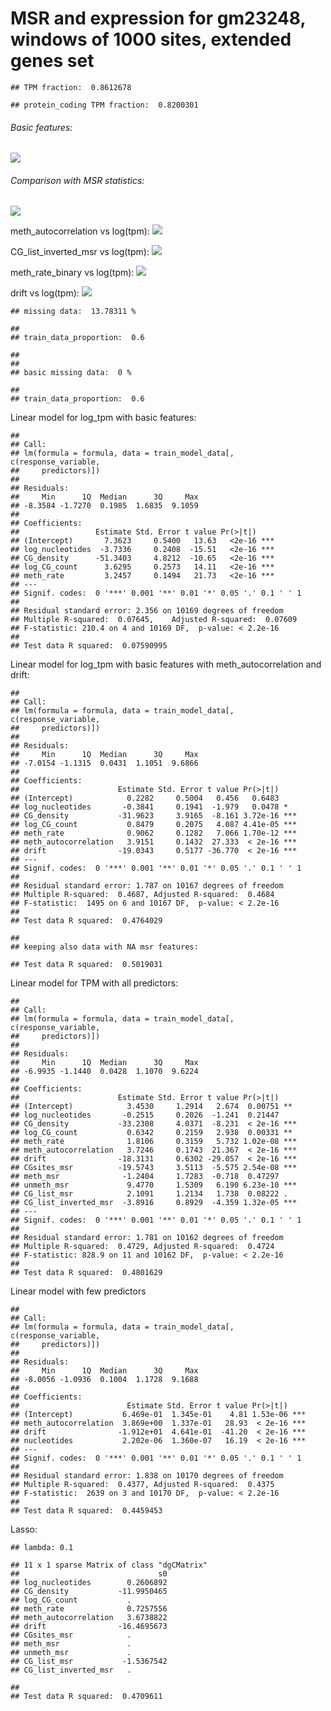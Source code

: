 MSR and expression for gm23248, windows of 1000 sites, extended genes set
================

    ## TPM fraction:  0.8612678

    ## protein_coding TPM fraction:  0.8200301

###### Basic features:

![](MSR_and_expression_genebodies_gm23248_files/figure-markdown_github/unnamed-chunk-5-1.png)

###### Comparison with MSR statistics:

![](MSR_and_expression_genebodies_gm23248_files/figure-markdown_github/unnamed-chunk-6-1.png)

meth\_autocorrelation vs log(tpm): ![](MSR_and_expression_genebodies_gm23248_files/figure-markdown_github/unnamed-chunk-8-1.png)

CG\_list\_inverted\_msr vs log(tpm): ![](MSR_and_expression_genebodies_gm23248_files/figure-markdown_github/unnamed-chunk-9-1.png)

meth\_rate\_binary vs log(tpm): ![](MSR_and_expression_genebodies_gm23248_files/figure-markdown_github/unnamed-chunk-10-1.png)

drift vs log(tpm): ![](MSR_and_expression_genebodies_gm23248_files/figure-markdown_github/unnamed-chunk-11-1.png)

    ## missing data:  13.78311 %

    ## 
    ## train_data_proportion:  0.6

    ## 
    ## 
    ## basic missing data:  0 %

    ## 
    ## train_data_proportion:  0.6

Linear model for log\_tpm with basic features:

    ## 
    ## Call:
    ## lm(formula = formula, data = train_model_data[, c(response_variable, 
    ##     predictors)])
    ## 
    ## Residuals:
    ##     Min      1Q  Median      3Q     Max 
    ## -8.3584 -1.7270  0.1985  1.6835  9.1059 
    ## 
    ## Coefficients:
    ##                 Estimate Std. Error t value Pr(>|t|)    
    ## (Intercept)       7.3623     0.5400   13.63   <2e-16 ***
    ## log_nucleotides  -3.7336     0.2408  -15.51   <2e-16 ***
    ## CG_density      -51.3403     4.8212  -10.65   <2e-16 ***
    ## log_CG_count      3.6295     0.2573   14.11   <2e-16 ***
    ## meth_rate         3.2457     0.1494   21.73   <2e-16 ***
    ## ---
    ## Signif. codes:  0 '***' 0.001 '**' 0.01 '*' 0.05 '.' 0.1 ' ' 1
    ## 
    ## Residual standard error: 2.356 on 10169 degrees of freedom
    ## Multiple R-squared:  0.07645,    Adjusted R-squared:  0.07609 
    ## F-statistic: 210.4 on 4 and 10169 DF,  p-value: < 2.2e-16
    ## 
    ## Test data R squared:  0.07590995

Linear model for log\_tpm with basic features with meth\_autocorrelation and drift:

    ## 
    ## Call:
    ## lm(formula = formula, data = train_model_data[, c(response_variable, 
    ##     predictors)])
    ## 
    ## Residuals:
    ##     Min      1Q  Median      3Q     Max 
    ## -7.0154 -1.1315  0.0431  1.1051  9.6866 
    ## 
    ## Coefficients:
    ##                      Estimate Std. Error t value Pr(>|t|)    
    ## (Intercept)            0.2282     0.5004   0.456   0.6483    
    ## log_nucleotides       -0.3841     0.1941  -1.979   0.0478 *  
    ## CG_density           -31.9623     3.9165  -8.161 3.72e-16 ***
    ## log_CG_count           0.8479     0.2075   4.087 4.41e-05 ***
    ## meth_rate              0.9062     0.1282   7.066 1.70e-12 ***
    ## meth_autocorrelation   3.9151     0.1432  27.333  < 2e-16 ***
    ## drift                -19.0343     0.5177 -36.770  < 2e-16 ***
    ## ---
    ## Signif. codes:  0 '***' 0.001 '**' 0.01 '*' 0.05 '.' 0.1 ' ' 1
    ## 
    ## Residual standard error: 1.787 on 10167 degrees of freedom
    ## Multiple R-squared:  0.4687, Adjusted R-squared:  0.4684 
    ## F-statistic:  1495 on 6 and 10167 DF,  p-value: < 2.2e-16
    ## 
    ## Test data R squared:  0.4764029

    ## 
    ## keeping also data with NA msr features:

    ## Test data R squared:  0.5019031

Linear model for TPM with all predictors:

    ## 
    ## Call:
    ## lm(formula = formula, data = train_model_data[, c(response_variable, 
    ##     predictors)])
    ## 
    ## Residuals:
    ##     Min      1Q  Median      3Q     Max 
    ## -6.9935 -1.1440  0.0428  1.1070  9.6224 
    ## 
    ## Coefficients:
    ##                      Estimate Std. Error t value Pr(>|t|)    
    ## (Intercept)            3.4530     1.2914   2.674  0.00751 ** 
    ## log_nucleotides       -0.2515     0.2026  -1.241  0.21447    
    ## CG_density           -33.2308     4.0371  -8.231  < 2e-16 ***
    ## log_CG_count           0.6342     0.2159   2.938  0.00331 ** 
    ## meth_rate              1.8106     0.3159   5.732 1.02e-08 ***
    ## meth_autocorrelation   3.7246     0.1743  21.367  < 2e-16 ***
    ## drift                -18.3131     0.6302 -29.057  < 2e-16 ***
    ## CGsites_msr          -19.5743     3.5113  -5.575 2.54e-08 ***
    ## meth_msr              -1.2404     1.7283  -0.718  0.47297    
    ## unmeth_msr             9.4770     1.5309   6.190 6.23e-10 ***
    ## CG_list_msr            2.1091     1.2134   1.738  0.08222 .  
    ## CG_list_inverted_msr  -3.8916     0.8929  -4.359 1.32e-05 ***
    ## ---
    ## Signif. codes:  0 '***' 0.001 '**' 0.01 '*' 0.05 '.' 0.1 ' ' 1
    ## 
    ## Residual standard error: 1.781 on 10162 degrees of freedom
    ## Multiple R-squared:  0.4729, Adjusted R-squared:  0.4724 
    ## F-statistic: 828.9 on 11 and 10162 DF,  p-value: < 2.2e-16
    ## 
    ## Test data R squared:  0.4801629

Linear model with few predictors

    ## 
    ## Call:
    ## lm(formula = formula, data = train_model_data[, c(response_variable, 
    ##     predictors)])
    ## 
    ## Residuals:
    ##     Min      1Q  Median      3Q     Max 
    ## -8.0056 -1.0936  0.1004  1.1728  9.1688 
    ## 
    ## Coefficients:
    ##                        Estimate Std. Error t value Pr(>|t|)    
    ## (Intercept)           6.469e-01  1.345e-01    4.81 1.53e-06 ***
    ## meth_autocorrelation  3.869e+00  1.337e-01   28.93  < 2e-16 ***
    ## drift                -1.912e+01  4.641e-01  -41.20  < 2e-16 ***
    ## nucleotides           2.202e-06  1.360e-07   16.19  < 2e-16 ***
    ## ---
    ## Signif. codes:  0 '***' 0.001 '**' 0.01 '*' 0.05 '.' 0.1 ' ' 1
    ## 
    ## Residual standard error: 1.838 on 10170 degrees of freedom
    ## Multiple R-squared:  0.4377, Adjusted R-squared:  0.4375 
    ## F-statistic:  2639 on 3 and 10170 DF,  p-value: < 2.2e-16
    ## 
    ## Test data R squared:  0.4459453

Lasso:

    ## lambda: 0.1

    ## 11 x 1 sparse Matrix of class "dgCMatrix"
    ##                               s0
    ## log_nucleotides        0.2606892
    ## CG_density           -11.9950465
    ## log_CG_count           .        
    ## meth_rate              0.7257556
    ## meth_autocorrelation   3.6738822
    ## drift                -16.4695673
    ## CGsites_msr            .        
    ## meth_msr               .        
    ## unmeth_msr             .        
    ## CG_list_msr           -1.5367542
    ## CG_list_inverted_msr   .

    ## 
    ## Test data R squared:  0.4709611
